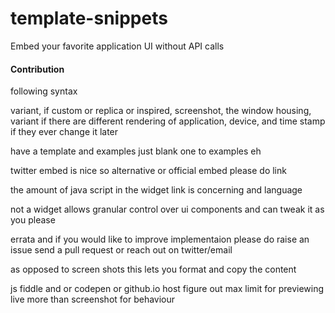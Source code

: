 # template-snippets

Embed your favorite application UI without API calls

#### Contribution

following syntax

variant, if custom or replica or inspired, screenshot, the window housing, variant if there are different rendering of application,
device, and time stamp if they ever change it later

have a template and examples just blank one to examples eh

twitter embed is nice so alternative or official embed please do link

the amount of java script in the widget link is concerning
and language

not a widget allows granular control over ui components and can tweak it as you please

errata and if you would like to improve implementaion please do raise an issue send a pull request or reach out on twitter/email

as opposed to screen shots this lets you format and copy the content

js fiddle and or codepen or github.io host figure out max limit for previewing live more than screenshot for behaviour
